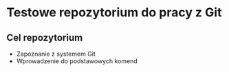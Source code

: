 # Testowe repozytorium do pracy z Git

## Cel repozytorium

- Zapoznanie z systemem Git
- Wprowadzenie do podstawowych komend